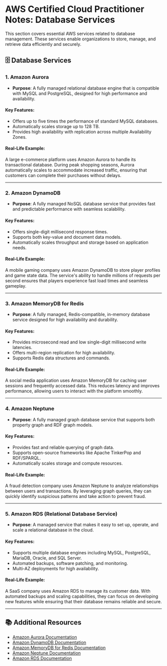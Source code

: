 # AWS Certified Cloud Practitioner Notes: Database Services

This section covers essential AWS services related to database management. These services enable organizations to store, manage, and retrieve data efficiently and securely.

## 🗄️ Database Services

### 1. Amazon Aurora
- **Purpose**: A fully managed relational database engine that is compatible with MySQL and PostgreSQL, designed for high performance and availability.

#### Key Features:
- Offers up to five times the performance of standard MySQL databases.
- Automatically scales storage up to 128 TB.
- Provides high availability with replication across multiple Availability Zones.

#### Real-Life Example:
A large e-commerce platform uses Amazon Aurora to handle its transactional database. During peak shopping seasons, Aurora automatically scales to accommodate increased traffic, ensuring that customers can complete their purchases without delays.

---

### 2. Amazon DynamoDB
- **Purpose**: A fully managed NoSQL database service that provides fast and predictable performance with seamless scalability.

#### Key Features:
- Offers single-digit millisecond response times.
- Supports both key-value and document data models.
- Automatically scales throughput and storage based on application needs.

#### Real-Life Example:
A mobile gaming company uses Amazon DynamoDB to store player profiles and game state data. The service's ability to handle millions of requests per second ensures that players experience fast load times and seamless gameplay.

---

### 3. Amazon MemoryDB for Redis
- **Purpose**: A fully managed, Redis-compatible, in-memory database service designed for high availability and durability.

#### Key Features:
- Provides microsecond read and low single-digit millisecond write latencies.
- Offers multi-region replication for high availability.
- Supports Redis data structures and commands.

#### Real-Life Example:
A social media application uses Amazon MemoryDB for caching user sessions and frequently accessed data. This reduces latency and improves performance, allowing users to interact with the platform smoothly.

---

### 4. Amazon Neptune
- **Purpose**: A fully managed graph database service that supports both property graph and RDF graph models.

#### Key Features:
- Provides fast and reliable querying of graph data.
- Supports open-source frameworks like Apache TinkerPop and RDF/SPARQL.
- Automatically scales storage and compute resources.

#### Real-Life Example:
A fraud detection company uses Amazon Neptune to analyze relationships between users and transactions. By leveraging graph queries, they can quickly identify suspicious patterns and take action to prevent fraud.

---

### 5. Amazon RDS (Relational Database Service)
- **Purpose**: A managed service that makes it easy to set up, operate, and scale a relational database in the cloud.

#### Key Features:
- Supports multiple database engines including MySQL, PostgreSQL, MariaDB, Oracle, and SQL Server.
- Automated backups, software patching, and monitoring.
- Multi-AZ deployments for high availability.

#### Real-Life Example:
A SaaS company uses Amazon RDS to manage its customer data. With automated backups and scaling capabilities, they can focus on developing new features while ensuring that their database remains reliable and secure.

---

## 📚 Additional Resources
- [Amazon Aurora Documentation](https://aws.amazon.com/rds/aurora/)
- [Amazon DynamoDB Documentation](https://aws.amazon.com/dynamodb/)
- [Amazon MemoryDB for Redis Documentation](https://aws.amazon.com/memorydb/)
- [Amazon Neptune Documentation](https://aws.amazon.com/neptune/)
- [Amazon RDS Documentation](https://aws.amazon.com/rds/)